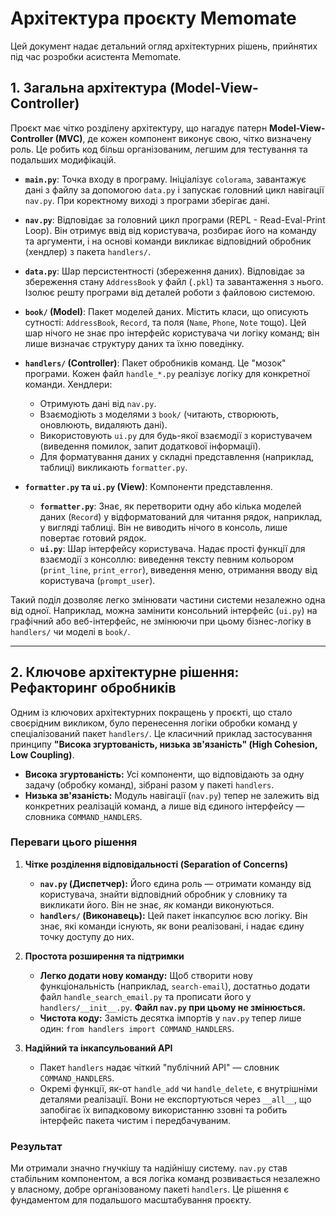 # Архітектура проєкту Memomate

Цей документ надає детальний огляд архітектурних рішень, прийнятих під час розробки асистента Memomate.

## 1. Загальна архітектура (Model-View-Controller)

Проєкт має чітко розділену архітектуру, що нагадує патерн **Model-View-Controller (MVC)**, де кожен компонент виконує свою, чітко визначену роль. Це робить код більш організованим, легшим для тестування та подальших модифікацій.

- **`main.py`**: Точка входу в програму. Ініціалізує `colorama`, завантажує дані з файлу за допомогою `data.py` і запускає головний цикл навігації `nav.py`. При коректному виході з програми зберігає дані.

- **`nav.py`**: Відповідає за головний цикл програми (REPL - Read-Eval-Print Loop). Він отримує ввід від користувача, розбирає його на команду та аргументи, і на основі команди викликає відповідний обробник (хендлер) з пакета `handlers/`.

- **`data.py`**: Шар персистентності (збереження даних). Відповідає за збереження стану `AddressBook` у файл (`.pkl`) та завантаження з нього. Ізолює решту програми від деталей роботи з файловою системою.

- **`book/` (Model)**: Пакет моделей даних. Містить класи, що описують сутності: `AddressBook`, `Record`, та поля (`Name`, `Phone`, `Note` тощо). Цей шар нічого не знає про інтерфейс користувача чи логіку команд; він лише визначає структуру даних та їхню поведінку.

- **`handlers/` (Controller)**: Пакет обробників команд. Це "мозок" програми. Кожен файл `handle_*.py` реалізує логіку для конкретної команди. Хендлери:

  - Отримують дані від `nav.py`.
  - Взаємодіють з моделями з `book/` (читають, створюють, оновлюють, видаляють дані).
  - Використовують `ui.py` для будь-якої взаємодії з користувачем (виведення помилок, запит додаткової інформації).
  - Для форматування даних у складні представлення (наприклад, таблиці) викликають `formatter.py`.

- **`formatter.py` та `ui.py` (View)**: Компоненти представлення.
  - **`formatter.py`**: Знає, як перетворити одну або кілька моделей даних (`Record`) у відформатований для читання рядок, наприклад, у вигляді таблиці. Він не виводить нічого в консоль, лише повертає готовий рядок.
  - **`ui.py`**: Шар інтерфейсу користувача. Надає прості функції для взаємодії з консоллю: виведення тексту певним кольором (`print_line`, `print_error`), виведення меню, отримання вводу від користувача (`prompt_user`).

Такий поділ дозволяє легко змінювати частини системи незалежно одна від одної. Наприклад, можна замінити консольний інтерфейс (`ui.py`) на графічний або веб-інтерфейс, не змінюючи при цьому бізнес-логіку в `handlers/` чи моделі в `book/`.

---

## 2. Ключове архітектурне рішення: Рефакторинг обробників

Одним із ключових архітектурних покращень у проєкті, що стало своєрідним викликом, було перенесення логіки обробки команд у спеціалізований пакет `handlers/`. Це класичний приклад застосування принципу **"Висока згуртованість, низька зв'язаність" (High Cohesion, Low Coupling)**.

- **Висока згуртованість:** Усі компоненти, що відповідають за одну задачу (обробку команд), зібрані разом у пакеті `handlers`.
- **Низька зв'язаність:** Модуль навігації (`nav.py`) тепер не залежить від конкретних реалізацій команд, а лише від єдиного інтерфейсу — словника `COMMAND_HANDLERS`.

### Переваги цього рішення

1.  **Чітке розділення відповідальності (Separation of Concerns)**

    - **`nav.py` (Диспетчер):** Його єдина роль — отримати команду від користувача, знайти відповідний обробник у словнику та викликати його. Він не знає, _як_ команди виконуються.
    - **`handlers/` (Виконавець):** Цей пакет інкапсулює всю логіку. Він знає, які команди існують, як вони реалізовані, і надає єдину точку доступу до них.

2.  **Простота розширення та підтримки**

    - **Легко додати нову команду:** Щоб створити нову функціональність (наприклад, `search-email`), достатньо додати файл `handle_search_email.py` та прописати його у `handlers/__init__.py`. **Файл `nav.py` при цьому не змінюється.**
    - **Чистота коду:** Замість десятка імпортів у `nav.py` тепер лише один: `from handlers import COMMAND_HANDLERS`.

3.  **Надійний та інкапсульований API**
    - Пакет `handlers` надає чіткий "публічний API" — словник `COMMAND_HANDLERS`.
    - Окремі функції, як-от `handle_add` чи `handle_delete`, є внутрішніми деталями реалізації. Вони не експортуються через `__all__`, що запобігає їх випадковому використанню ззовні та робить інтерфейс пакета чистим і передбачуваним.

### Результат

Ми отримали значно гнучкішу та надійнішу систему. `nav.py` став стабільним компонентом, а вся логіка команд розвивається незалежно у власному, добре організованому пакеті `handlers`. Це рішення є фундаментом для подальшого масштабування проєкту.
